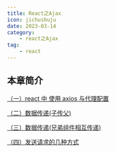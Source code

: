 ```yaml
---
title: React之Ajax
icon: jichushuju
date: 2023-03-14
category:
    - react之Ajax
tag: 
    - react
---
```


## 本章简介

[（一）react 中 使用 axios 与代理配置](./React-1.md)


[（二）数据传递(子传父)](./React-2.md)


[（三）数据传递(兄弟组件相互传递)](./React-3.md)


[（四）发送请求的几种方式](./React-4.md)